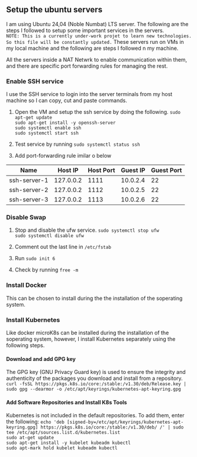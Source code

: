 ## Setup the ubuntu servers
I am using Ubuntu 24,04 (Noble Numbat) LTS server. The following are the steps I followed to setup some important services in the servers.   
`NOTE: This is a currently under-work projet to learn new technologies. So this file will be constantly updated.`
These servers run on VMs in my local machine and the following are steps I followed n my machine.

All the servers inside a NAT Netwrk to enable communication within them, and there are specific port forwarding rules for managing the rest.

### Enable SSH service
I use the SSH service to login into the server terminals from my host machine so I can copy, cut and paste commands. 

1. Open the VM and setup the ssh service by doing the following.
`sudo apt-get update`  
`sudo apt-get install -y openssh-server`  
`sudo systemctl enable ssh`  
`sudo systemctl start ssh`  

2. Test service by running `sudo systemctl status ssh`

3. Add port-forwarding rule imilar o below

| Name         | Host IP    | Host Port | Guest IP | Guest Port |  
|--------------|------------|-----------|----------|------------|  
| ssh-server-1 | 127.0.0.2  | 1111      | 10.0.2.4 | 22         |  
| ssh-server-2 | 127.0.0.2  | 1112      | 10.0.2.5 | 22         |  
| ssh-server-3 | 127.0.0.2  | 1113      | 10.0.2.6 | 22         |  

### Disable Swap
1. Stop and disable the ufw service.
`sudo systemctl stop ufw`  
`sudo systemctl disable ufw`

2. Comment out the last line in `/etc/fstab`

3. Run `sudo init 6`

4. Check by running `free -m`

### Install Docker
This can be chosen to install during the the installation of the soperating system.

### Install Kubernetes
Like docker microK8s can be installed during the installation of the soperating system, however, I install Kubernetes separately using the following steps.

#### Download and add GPG key
The GPG key (GNU Privacy Guard key) is used to ensure the integrity and authenticity of the packages you download and install from a repository.   
`curl -fsSL https://pkgs.k8s.io/core:/stable:/v1.30/deb/Release.key | sudo gpg --dearmor -o /etc/apt/keyrings/kubernetes-apt-keyring.gpg`

#### Add Software Repositories and Install K8s Tools
Kubernetes is not included in the default repositories. To add them, enter the following:
`echo 'deb [signed-by=/etc/apt/keyrings/kubernetes-apt-keyring.gpg] https://pkgs.k8s.io/core:/stable:/v1.30/deb/ /' | sudo tee /etc/apt/sources.list.d/kubernetes.list`  
`sudo at-get update`  
`sudo apt-get install -y kubelet kubeadm kubectl`  
`sudo apt-mark hold kubelet kubeadm kubectl`    

